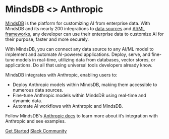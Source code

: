 # MindsDB <> Anthropic

[MindsDB](https://github.com/mindsdb/mindsdb) is the platform for customizing AI from enterprise data. With MindsDB and its nearly 200 integrations to [data sources](https://docs.mindsdb.com/integrations/data-overview) and [AI/ML frameworks](https://docs.mindsdb.com/integrations/ai-overview), any developer can use their enterprise data to customize AI for their purpose, faster and more securely.

With MindsDB, you can connect any data source to any AI/ML model to implement and automate AI-powered applications. Deploy, serve, and fine-tune models in real-time, utilizing data from databases, vector stores, or applications. Do all that using universal tools developers already know.

MindsDB integrates with Anthropic, enabling users to:


- Deploy Anthropic models within MindsDB, making them accessible to numerous data sources.
- Fine-tune Anthropic models within MindsDB using real-time and dynamic data.
- Automate AI workflows with Anthropic and MindsDB.

Follow MindsDB's [Anthropic docs](https://docs.mindsdb.com/integrations/ai-engines/anthropic) to learn more about it’s integration with Anthropic and see examples.

[Get Started](https://docs.mindsdb.com/what-is-mindsdb)  [Slack Community](https://mindsdb.com/joincommunity?_gl=1*74l6nt*_ga*NjA5MTkxNzMyLjE3MDc0MTQzODU.*_ga_7LGFPGV6XV*MTcxNDM5MDQzMi4xMjYuMS4xNzE0MzkzMTE3LjYwLjAuMA..)
